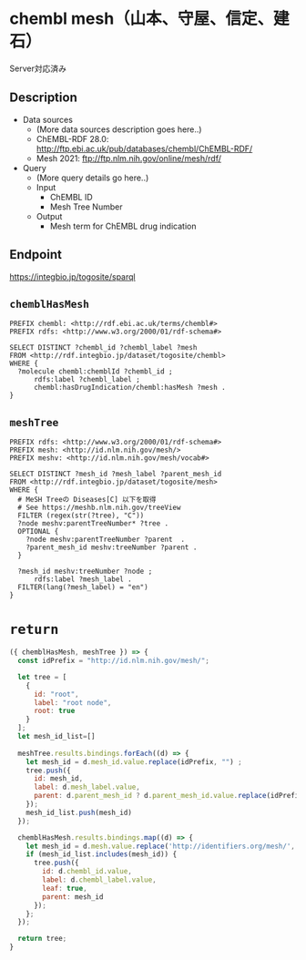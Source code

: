 # chembl mesh（山本、守屋、信定、建石）
Server対応済み

## Description

- Data sources
    - (More data sources description goes here..)
    - ChEMBL-RDF 28.0: http://ftp.ebi.ac.uk/pub/databases/chembl/ChEMBL-RDF/
    - Mesh 2021: ftp://ftp.nlm.nih.gov/online/mesh/rdf/
- Query
    - (More query details go here..)
    -  Input
        - ChEMBL ID
        - Mesh Tree Number
    - Output
        - Mesh term for ChEMBL drug indication

## Endpoint

https://integbio.jp/togosite/sparql

## `chemblHasMesh`
```sparql
PREFIX chembl: <http://rdf.ebi.ac.uk/terms/chembl#> 
PREFIX rdfs: <http://www.w3.org/2000/01/rdf-schema#>

SELECT DISTINCT ?chembl_id ?chembl_label ?mesh
FROM <http://rdf.integbio.jp/dataset/togosite/chembl>
WHERE {
  ?molecule chembl:chemblId ?chembl_id ;
      rdfs:label ?chembl_label ;
      chembl:hasDrugIndication/chembl:hasMesh ?mesh .
}
```

## `meshTree`
```sparql
PREFIX rdfs: <http://www.w3.org/2000/01/rdf-schema#>
PREFIX mesh: <http://id.nlm.nih.gov/mesh/>
PREFIX meshv: <http://id.nlm.nih.gov/mesh/vocab#>

SELECT DISTINCT ?mesh_id ?mesh_label ?parent_mesh_id
FROM <http://rdf.integbio.jp/dataset/togosite/mesh>
WHERE {
  # MeSH Treeの Diseases[C] 以下を取得
  # See https://meshb.nlm.nih.gov/treeView
  FILTER (regex(str(?tree), "C"))
  ?node meshv:parentTreeNumber* ?tree .
  OPTIONAL {
    ?node meshv:parentTreeNumber ?parent  .
    ?parent_mesh_id meshv:treeNumber ?parent .
  }

  ?mesh_id meshv:treeNumber ?node ;
      rdfs:label ?mesh_label .
  FILTER(lang(?mesh_label) = "en")
}
```

# `return`
```javascript
({ chemblHasMesh, meshTree }) => {
  const idPrefix = "http://id.nlm.nih.gov/mesh/";

  let tree = [
    {
      id: "root",
      label: "root node",
      root: true
    }
  ];
  let mesh_id_list=[]
  
  meshTree.results.bindings.forEach((d) => {
    let mesh_id = d.mesh_id.value.replace(idPrefix, "") ;
    tree.push({
      id: mesh_id,
      label: d.mesh_label.value,
      parent: d.parent_mesh_id ? d.parent_mesh_id.value.replace(idPrefix, "") : "root"
    });
    mesh_id_list.push(mesh_id)
  });

  chemblHasMesh.results.bindings.map((d) => {
    let mesh_id = d.mesh.value.replace('http://identifiers.org/mesh/', '')
    if (mesh_id_list.includes(mesh_id)) { 
      tree.push({
        id: d.chembl_id.value,
        label: d.chembl_label.value,
        leaf: true,
        parent: mesh_id
      });
    };
  });

  return tree;
}
```
